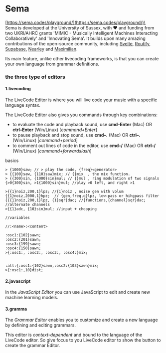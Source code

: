 # Sema

[https://sema.codes/playground/](https://sema.codes/playground/)\
\
Sema is developed at the University of Sussex, with ❤️ and funding from two UKRI/AHRC grants 'MIMIC - Musically Intelligent Machines Interacting Collaboratively' and 'Innovating Sema'. It builds upon many amazing contributions of the open-source community, including [Svelte](https://svelte.dev/), [Routify](https://routify.dev/), [Supabase](https://supabase.com/), [Nearley](https://nearley.js.org/) and [Maximilian](https://github.com/micknoise/Maximilian).

Its main feature, unlike other livecoding frameworks, is that you can create your own language from grammar definitions.

### the three type of editors

#### 1.livecoding

The LiveCode Editor is where you will live code your music with a specific language syntax.

The LiveCode Editor also gives you commands through key combinations:

* to evaluate the code and playback sound, use **cmd–Enter** (Mac) OR **ctrl–Enter** (Win/Linux) \[_command+Enter_]
* to pause playback and stop sound, use **cmd–.** (Mac) OR **ctrl–.** (Win/Linux) \[_command+period_]
* to comment out lines of code in the editor, use **cmd–/** (Mac) OR **ctrl–/** (Win/Linux) \[_command+forwardslash_]

basics

```
> {1000}saw; // > play the code, {freq}<generator> 
> {{100}saw, {110}saw}mix; // {}mix  , the mix function.
> {{300}sin, {1000}sin}mul; // {}mul , ring modulation of two signals
{>0{300}sin, >1{1000}sin}mul; //play >0 left, and right >1

>{{1}noiz,200,1}lpz; //{1}noiz , noise gen with volum
{{1}noiz,2000,1}hpz;  // {gen,freq,q}lpz, low-pass or hihgpass filter
{{{1}noiz,200,1}lpz, {1}sqr}dac; //{functions,{channel}sqr}dac; //alternate channels
>{{1}adc, {10}sin}mul; //input + chopping

```

```
//variables

//:<name>:<content>

:osc1:{102}sawn;
:osc2:{201}sawn;
:osc3:{199}sawn;
:osc4:{150}sawn;
>{:osc1:, :osc2:, :osc3:, :osc4:}mix;


:all:{:osc1:{102}sawn,:osc2:{103}sawn}mix;
>{:osc1:,10}dist;

```

#### 2.javascript

In the _JavaScript Editor_ you can use JavaScript to edit and create new machine learning models.



#### 3.gramma

The _Grammar Editor_ enables you to customize and create a new language by defining and editing grammars.

This editor is _context-dependent_ and bound to the language of the LiveCode editor. So give focus to you LiveCode editor to show the button to create the grammar Editor.
